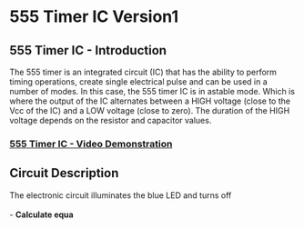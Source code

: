 # 555 Timer IC Version1

<h2>555 Timer IC - Introduction</h2>
The 555 timer is an integrated circuit (IC) that has the ability to perform timing operations, create single electrical pulse and can be used in a number of modes. In this case, the 555 timer IC is in astable mode. Which is where the output of the IC alternates between a HIGH voltage (close to the Vcc of the IC) and a LOW voltage (close to zero). The duration of the HIGH voltage depends on the resistor and capacitor values.
<br />


 ### [555 Timer IC - Video Demonstration](https://drive.google.com/drive/my-drive)

<h2>Circuit Description</h2>
The electronic circuit illuminates the blue LED and turns off 
<br />
<br />
- <b>Calculate equa
